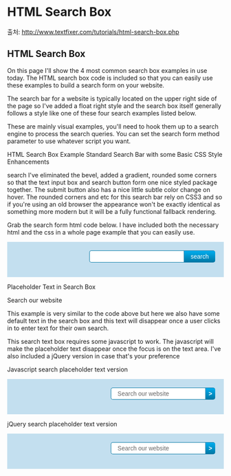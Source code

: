 # HTML Search Box

출처: http://www.textfixer.com/tutorials/html-search-box.php

## HTML Search Box

On this page I'll show the 4 most common search box examples in use today. The HTML search box code is included so that you can easily use these examples to build a search form on your website.

The search bar for a website is typically located on the upper right side of the page so I've added a float right style and the search box itself generally follows a style like one of these four search examples listed below.

These are mainly visual examples, you'll need to hook them up to a search engine to process the search queries. You can set the search form method parameter to use whatever script you want.

HTML Search Box Example
Standard Search Bar with some Basic CSS Style Enhancements

search
I've eliminated the bevel, added a gradient, rounded some corners so that the text input box and search button form one nice styled package together. The submit button also has a nice little subtle color change on hover. The rounded corners and etc for this search bar rely on CSS3 and so if you're using an old browser the appearance won't be exactly identical as something more modern but it will be a fully functional fallback rendering.

Grab the search form html code below. I have included both the necessary html and the css in a whole page example that you can easily use.

<!DOCTYPE html>
<html>
<head>
<title>Search Box Example 1</title>
<meta name="ROBOTS" content="NOINDEX, NOFOLLOW" />
<!-- CSS styles for standard search box -->
<style type="text/css">
	#tfheader{
		background-color:#c3dfef;
	}
	#tfnewsearch{
		float:right;
		padding:20px;
	}
	.tftextinput{
		margin: 0;
		padding: 5px 15px;
		font-family: Arial, Helvetica, sans-serif;
		font-size:14px;
		border:1px solid #0076a3; border-right:0px;
		border-top-left-radius: 5px 5px;
		border-bottom-left-radius: 5px 5px;
	}
	.tfbutton {
		margin: 0;
		padding: 5px 15px;
		font-family: Arial, Helvetica, sans-serif;
		font-size:14px;
		outline: none;
		cursor: pointer;
		text-align: center;
		text-decoration: none;
		color: #ffffff;
		border: solid 1px #0076a3; border-right:0px;
		background: #0095cd;
		background: -webkit-gradient(linear, left top, left bottom, from(#00adee), to(#0078a5));
		background: -moz-linear-gradient(top,  #00adee,  #0078a5);
		border-top-right-radius: 5px 5px;
		border-bottom-right-radius: 5px 5px;
	}
	.tfbutton:hover {
		text-decoration: none;
		background: #007ead;
		background: -webkit-gradient(linear, left top, left bottom, from(#0095cc), to(#00678e));
		background: -moz-linear-gradient(top,  #0095cc,  #00678e);
	}
	/* Fixes submit button height problem in Firefox */
	.tfbutton::-moz-focus-inner {
	  border: 0;
	}
	.tfclear{
		clear:both;
	}
</style>
</head>
<body>
	<!-- HTML for SEARCH BAR -->
	<div id="tfheader">
		<form id="tfnewsearch" method="get" action="http://www.google.com">
		        <input type="text" class="tftextinput" name="q" size="21" maxlength="120"><input type="submit" value="search" class="tfbutton">
		</form>
	<div class="tfclear"></div>
	</div>
</body>
</html>

Placeholder Text in Search Box

Search our website
>
This example is very similar to the code above but here we also have some default text in the search box and this text will disappear once a user clicks in to enter text for their own search.

This search text box requires some javascript to work. The javascript will make the placeholder text disappear once the focus is on the text area. I've also included a jQuery version in case that's your preference

Javascript search placeholder text version

<!DOCTYPE html>
<html>
<head>
<title>Search Box Example 2 - default placeholder text gets cleared on click</title>
<meta name="ROBOTS" content="NOINDEX, NOFOLLOW" />
<!-- JAVASCRIPT to clear search text when the field is clicked -->
<script type="text/javascript">
window.onload = function(){ 
	//Get submit button
	var submitbutton = document.getElementById("tfq");
	//Add listener to submit button
	if(submitbutton.addEventListener){
		submitbutton.addEventListener("click", function() {
			if (submitbutton.value == 'Search our website'){//Customize this text string to whatever you want
				submitbutton.value = '';
			}
		});
	}
}
</script>
<!-- CSS styles for standard search box with placeholder text-->
<style type="text/css">
	#tfheader{
		background-color:#c3dfef;
	}
	#tfnewsearch{
		float:right;
		padding:20px;
	}
	.tftextinput2{
		margin: 0;
		padding: 5px 15px;
		font-family: Arial, Helvetica, sans-serif;
		font-size:14px;
		color:#666;
		border:1px solid #0076a3; border-right:0px;
		border-top-left-radius: 5px 5px;
		border-bottom-left-radius: 5px 5px;
	}
	.tfbutton2 {
		margin: 0;
		padding: 5px 7px;
		font-family: Arial, Helvetica, sans-serif;
		font-size:14px;
		font-weight:bold;
		outline: none;
		cursor: pointer;
		text-align: center;
		text-decoration: none;
		color: #ffffff;
		border: solid 1px #0076a3; border-right:0px;
		background: #0095cd;
		background: -webkit-gradient(linear, left top, left bottom, from(#00adee), to(#0078a5));
		background: -moz-linear-gradient(top,  #00adee,  #0078a5);
		border-top-right-radius: 5px 5px;
		border-bottom-right-radius: 5px 5px;
	}
	.tfbutton2:hover {
		text-decoration: none;
		background: #007ead;
		background: -webkit-gradient(linear, left top, left bottom, from(#0095cc), to(#00678e));
		background: -moz-linear-gradient(top,  #0095cc,  #00678e);
	}
	/* Fixes submit button height problem in Firefox */
	.tfbutton2::-moz-focus-inner {
	  border: 0;
	}
	.tfclear{
		clear:both;
	}
</style>
</head>
<body>
	<!-- HTML for SEARCH BAR -->
	<div id="tfheader">
		<form id="tfnewsearch" method="get" action="http://www.google.com">
		        <input type="text" id="tfq" class="tftextinput2" name="q" size="21" maxlength="120" value="Search our website"><input type="submit" value=">" class="tfbutton2">
		</form>
		<div class="tfclear"></div>
	</div>
</body>
</html>

jQuery search placeholder text version

<!DOCTYPE html>
<html>
<head>
<title>Search Box Example 2 - default placeholder text gets cleared on click</title>
<meta name="ROBOTS" content="NOINDEX, NOFOLLOW" />
<!-- Add jQuery to your website if you don't have it already -->
<script type="text/javascript" src="http://code.jquery.com/jquery-latest.min.js"></script>
<!-- JAVASCRIPT to clear search text when the field is clicked -->
<script type="text/javascript">
$(function() {
	$("#tfq2b").click(function() {
		if ($("#tfq2b").val() == "Search our website"){
			$("#tfq2b").val(""); 
		}
	});
});
</script>
<!-- CSS styles for standard search box with placeholder text-->
<style type="text/css">
	#tfheader{
		background-color:#c3dfef;
	}
	#tfnewsearch{
		float:right;
		padding:20px;
	}
	.tftextinput2{
		margin: 0;
		padding: 5px 15px;
		font-family: Arial, Helvetica, sans-serif;
		font-size:14px;
		color:#666;
		border:1px solid #0076a3; border-right:0px;
		border-top-left-radius: 5px 5px;
		border-bottom-left-radius: 5px 5px;
	}
	.tfbutton2 {
		margin: 0;
		padding: 5px 7px;
		font-family: Arial, Helvetica, sans-serif;
		font-size:14px;
		font-weight:bold;
		outline: none;
		cursor: pointer;
		text-align: center;
		text-decoration: none;
		color: #ffffff;
		border: solid 1px #0076a3; border-right:0px;
		background: #0095cd;
		background: -webkit-gradient(linear, left top, left bottom, from(#00adee), to(#0078a5));
		background: -moz-linear-gradient(top,  #00adee,  #0078a5);
		border-top-right-radius: 5px 5px;
		border-bottom-right-radius: 5px 5px;
	}
	.tfbutton2:hover {
		text-decoration: none;
		background: #007ead;
		background: -webkit-gradient(linear, left top, left bottom, from(#0095cc), to(#00678e));
		background: -moz-linear-gradient(top,  #0095cc,  #00678e);
	}
	/* Fixes submit button height problem in Firefox */
	.tfbutton2::-moz-focus-inner {
	  border: 0;
	}
	.tfclear{
		clear:both;
	}
</style>
</head>
<body>
	<!-- HTML for SEARCH BAR -->
	<div id="tfheader">
		<form id="tfnewsearch" method="get" action="http://www.google.com">
		        <input type="text" id="tfq2b" class="tftextinput2" name="q" size="21" maxlength="120" value="Search our website"><input type="submit" value=">" class="tfbutton2">
		</form>
		<div class="tfclear"></div>
	</div>
</body>
</html>

